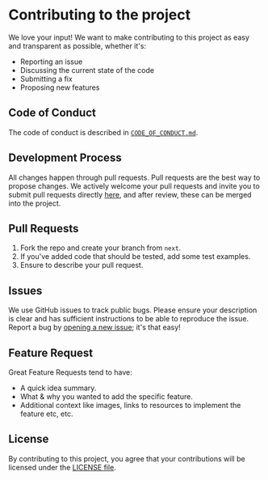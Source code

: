 # Contributing to the project

We love your input! We want to make contributing to this project as easy and transparent as possible, whether it's:

- Reporting an issue
- Discussing the current state of the code
- Submitting a fix
- Proposing new features

## Code of Conduct

The code of conduct is described in [`CODE_OF_CONDUCT.md`](CODE_OF_CONDUCT.md).

## Development Process

All changes happen through pull requests. Pull requests are the best way to propose changes. We actively welcome your pull requests and invite you to submit pull requests directly [here](https://github.com/nsttt/my-portfolio/pulls), and after review, these can be merged into the project.

## Pull Requests

1. Fork the repo and create your branch from `next`.
2. If you've added code that should be tested, add some test examples.
3. Ensure to describe your pull request.

## Issues

We use GitHub issues to track public bugs. Please ensure your description is clear and has sufficient instructions to be able to reproduce the issue. Report a bug by <a href="https://github.com/nsttt/my-portfolio/issues">opening a new issue</a>; it's that easy!

## Feature Request

Great Feature Requests tend to have:

- A quick idea summary.
- What & why you wanted to add the specific feature.
- Additional context like images, links to resources to implement the feature etc, etc.

## License

By contributing to this project, you agree that your contributions will be licensed
under the [LICENSE file](LICENSE.txt).
